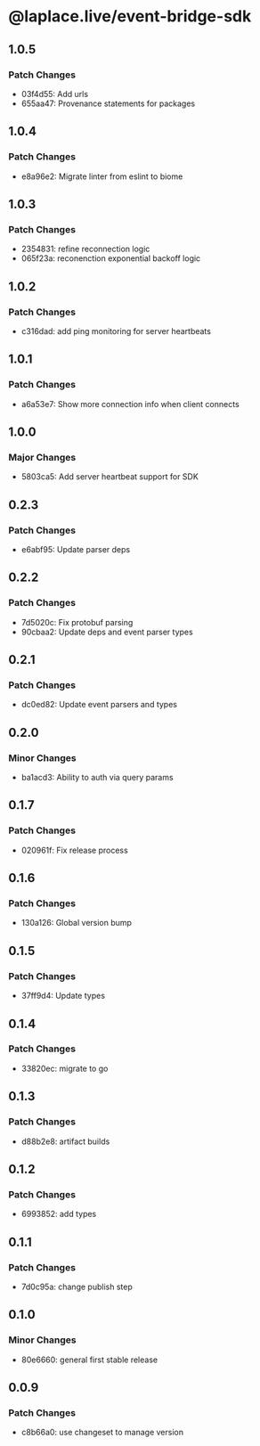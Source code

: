 # @laplace.live/event-bridge-sdk

## 1.0.5

### Patch Changes

- 03f4d55: Add urls
- 655aa47: Provenance statements for packages

## 1.0.4

### Patch Changes

- e8a96e2: Migrate linter from eslint to biome

## 1.0.3

### Patch Changes

- 2354831: refine reconnection logic
- 065f23a: reconenction exponential backoff logic

## 1.0.2

### Patch Changes

- c316dad: add ping monitoring for server heartbeats

## 1.0.1

### Patch Changes

- a6a53e7: Show more connection info when client connects

## 1.0.0

### Major Changes

- 5803ca5: Add server heartbeat support for SDK

## 0.2.3

### Patch Changes

- e6abf95: Update parser deps

## 0.2.2

### Patch Changes

- 7d5020c: Fix protobuf parsing
- 90cbaa2: Update deps and event parser types

## 0.2.1

### Patch Changes

- dc0ed82: Update event parsers and types

## 0.2.0

### Minor Changes

- ba1acd3: Ability to auth via query params

## 0.1.7

### Patch Changes

- 020961f: Fix release process

## 0.1.6

### Patch Changes

- 130a126: Global version bump

## 0.1.5

### Patch Changes

- 37ff9d4: Update types

## 0.1.4

### Patch Changes

- 33820ec: migrate to go

## 0.1.3

### Patch Changes

- d88b2e8: artifact builds

## 0.1.2

### Patch Changes

- 6993852: add types

## 0.1.1

### Patch Changes

- 7d0c95a: change publish step

## 0.1.0

### Minor Changes

- 80e6660: general first stable release

## 0.0.9

### Patch Changes

- c8b66a0: use changeset to manage version
